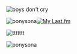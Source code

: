 ![boys don't cry](https://github.com/user-attachments/assets/37f4adf5-c427-423c-a44a-f2eb53d592c3)

<img src="https://github.com/user-attachments/assets/93163be5-5d12-4463-8abf-a2bea0ebea71" alt="ponysona" width="your_width" height="your_height" loop=infinite>[![My Last.fm](https://lastfm-recently-played.vercel.app/api?user=resfrios&width=400&count=8&loved=true&loved_style=1&header_style=compact_stats_only&show_user=always&footer_style=wave&bg_color=000000)](https://www.last.fm/user/resfrios)

![ttttttt](https://github.com/user-attachments/assets/4aa895a6-2f9a-4aa7-8818-fccdd23ed0d5)

<img src="https://github.com/user-attachments/assets/37503a6a-1c0a-42e2-bd25-5c07df0c3a99" alt="ponysona" width="your_width" height="your_height" loop=infinite>
